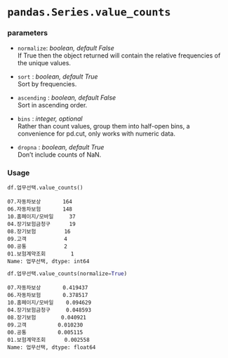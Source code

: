 # `pandas.Series.value_counts`

### parameters
- `normalize`: _boolean, default False_<br>
    If True then the object returned will contain the relative frequencies of the unique values.

- `sort` : _boolean, default True_<br>
    Sort by frequencies.

- `ascending` : _boolean, default False_<br>
    Sort in ascending order.

- `bins` : _integer, optional_<br>
    Rather than count values, group them into half-open bins, a convenience for pd.cut, only works with numeric data.

- `dropna` : _boolean, default True_<br>
    Don’t include counts of NaN.
    
### Usage
```python
df.업무선택.value_counts()
```
```
07.자동차보상       164
06.자동차보험       148
10.홈페이지/모바일     37
04.장기보험금청구      19
08.장기보험         16
09.고객            4
00.공통            2
01.보험계약조회        1
Name: 업무선택, dtype: int64
```
```python
df.업무선택.value_counts(normalize=True)
```
```
07.자동차보상       0.419437
06.자동차보험       0.378517
10.홈페이지/모바일    0.094629
04.장기보험금청구     0.048593
08.장기보험        0.040921
09.고객          0.010230
00.공통          0.005115
01.보험계약조회      0.002558
Name: 업무선택, dtype: float64
```
